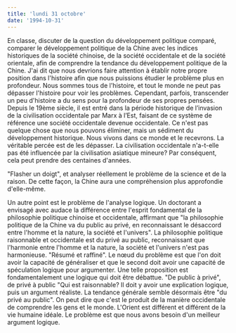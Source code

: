 ```yaml
---
title: 'lundi 31 octobre'
date: '1994-10-31'
---
```


En classe, discuter de la question du développement politique comparé, comparer le développement politique de la Chine avec les indices historiques de la société chinoise, de la société occidentale et de la société orientale, afin de comprendre la tendance du développement politique de la Chine. J'ai dit que nous devrions faire attention à établir notre propre position dans l'histoire afin que nous puissions étudier le problème plus en profondeur. Nous sommes tous de l'histoire, et tout le monde ne peut pas dépasser l'histoire pour voir les problèmes. Cependant, parfois, transcender un peu d'histoire a du sens pour la profondeur de ses propres pensées. Depuis le 19ème siècle, il est entré dans la période historique de l’invasion de la civilisation occidentale par Marx à l’Est, faisant de ce système de référence une société occidentale devenue occidentale. Ce n'est pas quelque chose que nous pouvons éliminer, mais un sédiment du développement historique. Nous vivons dans ce monde et le recevrons. La véritable percée est de les dépasser. La civilisation occidentale n'a-t-elle pas été influencée par la civilisation asiatique mineure? Par conséquent, cela peut prendre des centaines d'années.

"Flasher un doigt", et analyser réellement le problème de la science et de la raison. De cette façon, la Chine aura une compréhension plus approfondie d'elle-même.

Un autre point est le problème de l'analyse logique. Un doctorant a envisagé avec audace la différence entre l'esprit fondamental de la philosophie politique chinoise et occidentale, affirmant que "la philosophie politique de la Chine va du public au privé, en reconnaissant le désaccord entre l'homme et la nature, la société et l'univers". La philosophie politique raisonnable et occidentale est du privé au public, reconnaissant que l'harmonie entre l'homme et la nature, la société et l'univers n'est pas harmonieuse. "Résumé et raffiné". Le nœud du problème est que l'on doit avoir la capacité de généraliser et que le second doit avoir une capacité de spéculation logique pour argumenter. Une telle proposition est fondamentalement une logique qui doit être débattue. "De public à privé", de privé à public "Qui est raisonnable? Il doit y avoir une explication logique, puis un argument réaliste. La tendance générale semble désormais être "du privé au public". On peut dire que c'est le produit de la manière occidentale de comprendre les gens et le monde. L'Orient est différent et différent de la vie humaine idéale. Le problème est que nous avons besoin d'un meilleur argument logique.
